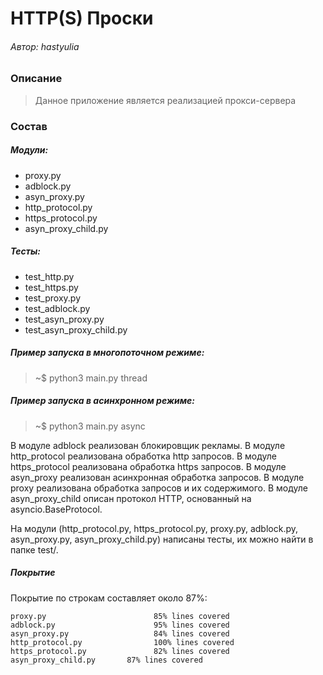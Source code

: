# HTTP(S) Проски
###### Автор: hastyulia

### Описание
> Данное приложение является реализацией прокси-сервера
### Состав
##### Модули:
- proxy.py
- adblock.py
- asyn_proxy.py
- http_protocol.py
- https_protocol.py
- asyn_proxy_child.py

##### Тесты:  
- test_http.py
- test_https.py
- test_proxy.py
- test_adblock.py
- test_asyn_proxy.py
- test_asyn_proxy_child.py

##### Пример запуска в многопоточном режиме: 
> ~$ python3 main.py thread

##### Пример запуска в асинхронном режиме: 
> ~$ python3 main.py async

В модуле adblock реализован блокировщик рекламы.
В модуле http_protocol реализована обработка http запросов.
В модуле https_protocol реализована обработка https запросов.
В модуле asyn_proxy реализован асинхронная обработка запросов.
В модуле proxy реализована обработка запросов и их содержимого.
В модуле asyn_proxy_child описан протокол HTTP, основанный на asyncio.BaseProtocol.

На модули (http_protocol.py, https_protocol.py, proxy.py, adblock.py, asyn_proxy.py, asyn_proxy_child.py) написаны тесты, их можно найти в папке test/.

##### Покрытие
Покрытие по строкам составляет около 87%:

    proxy.py                        85% lines covered
    adblock.py                      95% lines covered
    asyn_proxy.py	                84% lines covered
    http_protocol.py                100% lines covered
    https_protocol.py               82% lines covered
    asyn_proxy_child.py       87% lines covered
    
